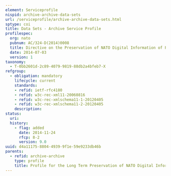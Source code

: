 ```yaml
---
element: Serviceprofile
nispid: archive-archive-data-sets
url: /serviceprofile/archive-archive-data-sets.html
sptype: coi
title: Data Sets - Archive Service Profile
profilespec:
  org: nato
  pubnum: AC/324-D(2014)0008
  title: Directive on the Preservation of NATO Digital Information of Permanent Value
  date: 2014-07-03
  version: 1
taxonomy:
  - T-0bb2601d-2c89-4079-9819-88db2a4bfeb7-X
refgroup:
  - obligation: mandatory
    lifecycle: current
    standards: 
    - refid: ietf-rfc4180
    - refid: w3c-rec-xml11-20060816
    - refid: w3c-rec-xmlschema11-1-20120405
    - refid: w3c-rec-xmlschema11-2-20120405
    description: 
status:
  uri: 
  history: 
    - flag: added
      date: 2014-11-24
      rfcp: 8-2
      version: 9.0
uuid: d4a11175-8804-4939-9f1e-59e9233db46b
parents:
  - refid: archive-archive
    type: profile
    title: Profile for the Long Term Preservation of NATO Digital Information of Permanent value
---
```

